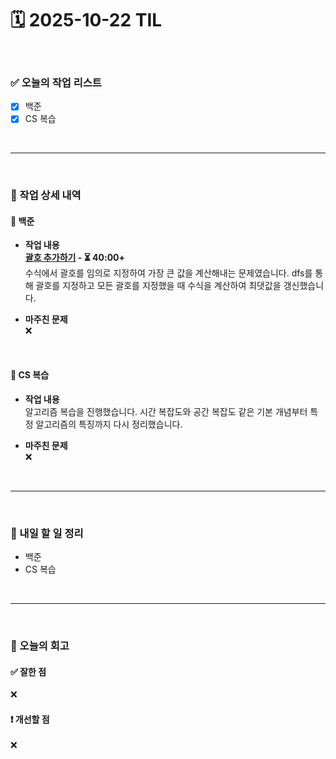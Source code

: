 # 🗓️ 2025-10-22 TIL

<br>

### ✅ 오늘의 작업 리스트  
- [x] 백준
- [x] CS 복습

<br>

---

<br>

### 📌 작업 상세 내역  

#### 🔹 백준
- **작업 내용**<br>
**[괄호 추가하기](https://www.acmicpc.net/problem/16637) - ⏳ 40:00+**<br>
수식에서 괄호를 임의로 지정하여 가장 큰 값을 계산해내는 문제였습니다. dfs를 통해 괄호를 지정하고 모든 괄호를 지정했을 때 수식을 계산하여 최댓값을 갱신했습니다.

- **마주친 문제**<br>
❌

<br>

#### 🔹 CS 복습
- **작업 내용**<br>
알고리즘 복습을 진행했습니다. 시간 복잡도와 공간 복잡도 같은 기본 개념부터 특정 알고리즘의 특징까지 다시 정리했습니다.

- **마주친 문제**<br>
❌

<br>

---

<br>

### 🚀 내일 할 일 정리  

- 백준
- CS 복습 

<br>

---

<br>

### 🧐 오늘의 회고  

#### ✅ 잘한 점
❌

#### ❗ 개선할 점
❌

<br><br><br>